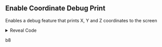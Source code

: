 ## Enable Coordinate Debug Print

Enables a debug feature that prints X, Y and Z coordinates to the screen

<details>
<summary>Reveal Code</summary>

```armv7
00238190 E3A00001
```
</details>

b8